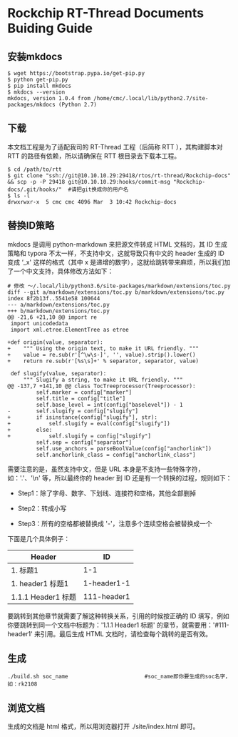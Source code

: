 # Rockchip RT-Thread Documents Buiding Guide

## 安装mkdocs

```shell
$ wget https://bootstrap.pypa.io/get-pip.py
$ python get-pip.py
$ pip install mkdocs
$ mkdocs --version
mkdocs, version 1.0.4 from /home/cmc/.local/lib/python2.7/site-packages/mkdocs (Python 2.7)
```

## 下载

   本文档工程是为了适配我司的 RT-Thread 工程（后简称 RTT ），其构建脚本对 RTT 的路径有依赖，所以请确保在 RTT 根目录去下载本工程。

```shell
$ cd /path/to/rtt
$ git clone "ssh://git@10.10.10.29:29418/rtos/rt-thread/Rockchip-docs" && scp -p -P 29418 git@10.10.10.29:hooks/commit-msg "Rockchip-docs/.git/hooks/"  #请把git换成你的用户名
$ ls -l
drwxrwxr-x  5 cmc cmc 4096 Mar  3 10:42 Rockchip-docs
```

## 替换ID策略

   mkdocs 是调用 python-markdown 来把源文件转成 HTML 文档的，其 ID 生成策略和 typora 不太一样，不支持中文，这就导致只有中文的 header 生成的 ID 变成 ‘_x' 这样的格式（其中 x 是递增的数字），这就给跳转带来麻烦，所以我们加了一个中文支持，具体修改方法如下：

```shell
# 修改 ～/.local/lib/python3.6/site-packages/markdown/extensions/toc.py
diff --git a/markdown/extensions/toc.py b/markdown/extensions/toc.py
index 8f2b13f..5541e58 100644
--- a/markdown/extensions/toc.py
+++ b/markdown/extensions/toc.py
@@ -21,6 +21,10 @@ import re
 import unicodedata
 import xml.etree.ElementTree as etree

+def origin(value, separator):
+    """ Using the origin text, to make it URL friendly. """
+    value = re.sub(r'[^\w\s-]', '', value).strip().lower()
+    return re.sub(r'[%s\s]+' % separator, separator, value)

 def slugify(value, separator):
     """ Slugify a string, to make it URL friendly. """
@@ -137,7 +141,10 @@ class TocTreeprocessor(Treeprocessor):
         self.marker = config["marker"]
         self.title = config["title"]
         self.base_level = int(config["baselevel"]) - 1
-        self.slugify = config["slugify"]
+        if isinstance(config["slugify"], str):
+            self.slugify = eval(config["slugify"])
+        else:
+            self.slugify = config["slugify"]
         self.sep = config["separator"]
         self.use_anchors = parseBoolValue(config["anchorlink"])
         self.anchorlink_class = config["anchorlink_class"]
```

   需要注意的是，虽然支持中文，但是 URL 本身是不支持一些特殊字符，如：'.'、'\n' 等，所以最终你的 header 到 ID 还是有一个转换的过程，规则如下：

- Step1：除了字母、数字、下划线、连接符和空格，其他全部删掉

- Step2：转成小写

- Step3：所有的空格都被替换成 '-'，注意多个连续空格会被替换成一个

下面是几个具体例子：

| Header             | ID          |
| ------------------ | ----------- |
| 1. 标题1           | 1-1         |
| 1. header1 标题1   | 1-header1-1 |
| 1.1.1 Header1 标题 | 111-header1 |

   要跳转到其他章节就需要了解这种转换关系，引用的时候按正确的 ID 填写，例如你要跳转到同一个文档中标题为：'1.1.1 Header1 标题' 的章节，就需要用：'#111-header1' 来引用。最后生成 HTML 文档时，请检查每个跳转的是否有效。

## 生成

```shell
./build.sh soc_name                        #soc_name即你要生成的soc名字，如：rk2108
```

## 浏览文档

   生成的文档是 html 格式，所以用浏览器打开 ./site/index.html 即可。